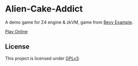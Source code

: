 # Alien-Cake-Addict
A demo game for Z4 engine & zkVM, game from [Bevy Example](https://github.com/bevyengine/bevy/blob/main/examples/games/alien_cake_addict.rs).

[Play Online](https://zypher-game.github.io/Alien-Cake-Addict)

## License

This project is licensed under [GPLv3](https://www.gnu.org/licenses/gpl-3.0.en.html).
